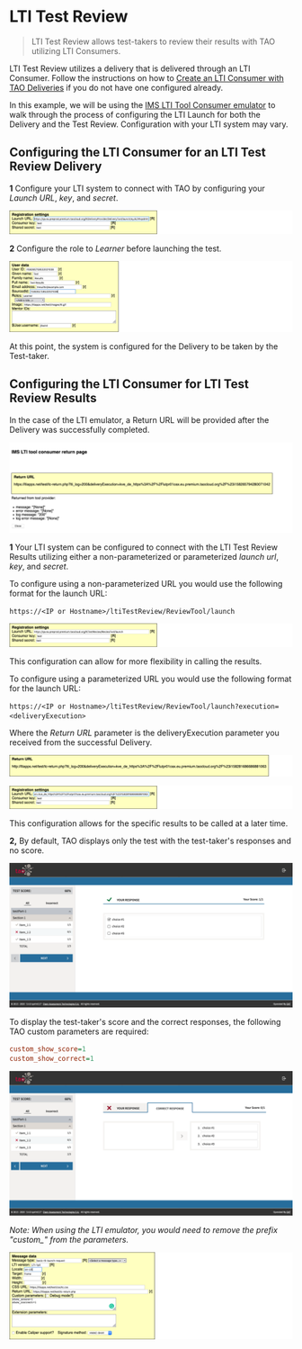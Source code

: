 # LTI Test Review

> LTI Test Review allows test-takers to review their results with TAO utilizing LTI Consumers.

LTI Test Review utilizes a delivery that is delivered through an LTI Consumer. Follow the instructions on how to [Create an LTI Consumer with TAO Deliveries]({AG}/management/lti-consumers) if you do not have one configured already.

In this example, we will be using the [IMS LTI Tool Consumer emulator](http://ltiapps.net/test/tc.php) to walk through the process of configuring the LTI Launch for both the Delivery and the Test Review. Configuration with your LTI system may vary.

## Configuring the LTI Consumer for an LTI Test Review Delivery

**1** Configure your LTI system to connect with TAO by configuring your *Launch URL*, *key*, and *secret*.

![LTI Consumers](../resources/backend/review/review-consumer.png)

**2** Configure the role to *Learner* before launching the test.

![Review Role](../resources/backend/review/review-role.png)

At this point, the system is configured for the Delivery to be taken by the Test-taker.

## Configuring the LTI Consumer for  LTI Test Review Results

In the case of the LTI emulator, a Return URL will be provided after the Delivery was successfully completed.

![Return URL](../resources/backend/review/review-return.png)

**1** Your LTI system can be configured to connect with the LTI Test Review Results utilizing either a non-parameterized or parameterized *launch url*, *key*, and *secret*.

To configure using a non-parameterized URL you would use the following format for the launch URL:

`https://<IP or Hostname>/ltiTestReview/ReviewTool/launch`

![Review Launch URL](../resources/backend/review/review-launch1.png)

This configuration can allow for more flexibility in calling the results.

To configure using a parameterized URL you would use the following format for the launch URL:

`https://<IP or Hostname>/ltiTestReview/ReviewTool/launch?execution=<deliveryExecution>`

Where the *Return URL* parameter is the deliveryExecution parameter you received from the successful Delivery.

![deliveryException URL](../resources/backend/review/review-url2.png)

![Delivery Launch](../resources/backend/review/review-launch2.png)

This configuration allows for the specific results to be called at a later time.

**2,** By default, TAO displays only the test with the test-taker's responses and no score.

![Default Review](../resources/backend/review/review-learner1.png)

To display the test-taker's score and the correct responses, the following TAO custom parameters are required:

```ini
custom_show_score=1
custom_show_correct=1
```

![Enhanced Review](../resources/backend/review/review-learner2.png)

*Note: When using the LTI emulator, you would need to remove the prefix "custom_" from the parameters.*

![LTI Custom](../resources/backend/review/review-custom.png)
